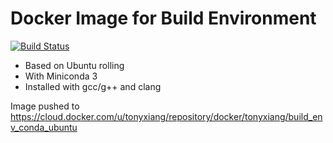 # Docker Image for Build Environment

[![Build Status](https://dev.azure.com/tonyxiang/build%20enrivonment/_apis/build/status/TonyXiang8787.build_env_conda_ubuntu?branchName=master)](https://dev.azure.com/tonyxiang/build%20enrivonment/_build/latest?definitionId=2&branchName=master)

- Based on Ubuntu rolling
- With Miniconda 3
- Installed with gcc/g++ and clang

Image pushed to
https://cloud.docker.com/u/tonyxiang/repository/docker/tonyxiang/build_env_conda_ubuntu
